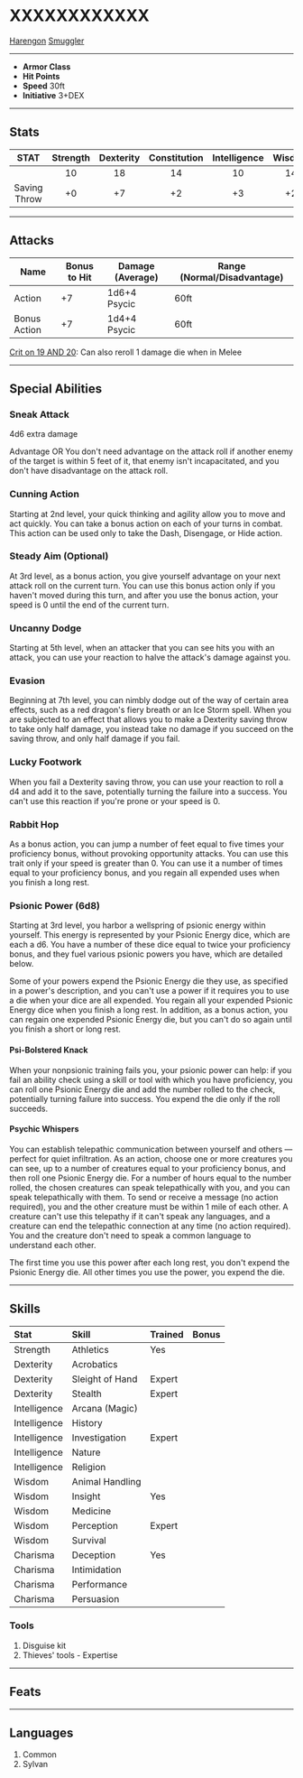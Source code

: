 # XXXXXXXXXXXX
[Harengon]([https://5e.tools/races.html#shadar-kai_mpmm](https://5e.tools/races.html#harengon_mpmm)) 
[Smuggler](https://5e.tools/backgrounds.html#smuggler_gos)
___
- **Armor Class** 
- **Hit Points**
- **Speed** 30ft
- **Initiative** 3+DEX
___
## Stats
|STAT|Strength|Dexterity|Constitution|Intelligence|Wisdom|Charisma|
|:---:|:---:|:---:|:---:|:---:|:---:|:---:|
||10|18|14|10|14|10|
|Saving Throw|+0|+7|+2|+3|+2|+0|
___
## Attacks
|Name|Bonus to Hit|Damage (Average)|Range (Normal/Disadvantage)|
|--|--|--|--|
|Action|+7|1d6+4 Psycic|60ft|
|Bonus Action|+7|1d4+4 Psycic|60ft|
[Crit on 19 AND 20](https://5e.tools/items.html#butcher's%20bib_egw): Can also reroll 1 damage die when in Melee
___
## Special Abilities
### Sneak Attack
4d6 extra damage 

Advantage OR You don't need advantage on the attack roll if another enemy of the target is within 5 feet of it, that enemy isn't incapacitated, and you don't have disadvantage on the attack roll.

### Cunning Action
Starting at 2nd level, your quick thinking and agility allow you to move and act quickly. You can take a bonus action on each of your turns in combat. This action can be used only to take the Dash, Disengage, or Hide action.

### Steady Aim (Optional)
At 3rd level, as a bonus action, you give yourself advantage on your next attack roll on the current turn. You can use this bonus action only if you haven't moved during this turn, and after you use the bonus action, your speed is 0 until the end of the current turn.

### Uncanny Dodge
Starting at 5th level, when an attacker that you can see hits you with an attack, you can use your reaction to halve the attack's damage against you.

### Evasion
Beginning at 7th level, you can nimbly dodge out of the way of certain area effects, such as a red dragon's fiery breath or an Ice Storm spell. When you are subjected to an effect that allows you to make a Dexterity saving throw to take only half damage, you instead take no damage if you succeed on the saving throw, and only half damage if you fail.

### Lucky Footwork
When you fail a Dexterity saving throw, you can use your reaction to roll a d4 and add it to the save, potentially turning the failure into a success. You can't use this reaction if you're prone or your speed is 0.

### Rabbit Hop
As a bonus action, you can jump a number of feet equal to five times your proficiency bonus, without provoking opportunity attacks. You can use this trait only if your speed is greater than 0. You can use it a number of times equal to your proficiency bonus, and you regain all expended uses when you finish a long rest.

### Psionic Power (6d8)
Starting at 3rd level, you harbor a wellspring of psionic energy within yourself. This energy is represented by your Psionic Energy dice, which are each a d6. You have a number of these dice equal to twice your proficiency bonus, and they fuel various psionic powers you have, which are detailed below.

Some of your powers expend the Psionic Energy die they use, as specified in a power's description, and you can't use a power if it requires you to use a die when your dice are all expended. You regain all your expended Psionic Energy dice when you finish a long rest. In addition, as a bonus action, you can regain one expended Psionic Energy die, but you can't do so again until you finish a short or long rest.

#### Psi-Bolstered Knack
When your nonpsionic training fails you, your psionic power can help: if you fail an ability check using a skill or tool with which you have proficiency, you can roll one Psionic Energy die and add the number rolled to the check, potentially turning failure into success. You expend the die only if the roll succeeds.

#### Psychic Whispers
You can establish telepathic communication between yourself and others — perfect for quiet infiltration. As an action, choose one or more creatures you can see, up to a number of creatures equal to your proficiency bonus, and then roll one Psionic Energy die. For a number of hours equal to the number rolled, the chosen creatures can speak telepathically with you, and you can speak telepathically with them. To send or receive a message (no action required), you and the other creature must be within 1 mile of each other. A creature can't use this telepathy if it can't speak any languages, and a creature can end the telepathic connection at any time (no action required). You and the creature don't need to speak a common language to understand each other.

The first time you use this power after each long rest, you don't expend the Psionic Energy die. All other times you use the power, you expend the die.
___
## Skills
|Stat|Skill|Trained|Bonus|
|:--|:--|--|--:|
|Strength|Athletics|Yes||
|Dexterity|Acrobatics|||
|Dexterity|Sleight of Hand|Expert||
|Dexterity|Stealth|Expert||
|Intelligence|Arcana (Magic)|||
|Intelligence|History|||
|Intelligence|Investigation|Expert||
|Intelligence|Nature|||
|Intelligence|Religion|||
|Wisdom|Animal Handling|||
|Wisdom|Insight|Yes||
|Wisdom|Medicine|||
|Wisdom|Perception|Expert||
|Wisdom|Survival|||
|Charisma|Deception|Yes||
|Charisma|Intimidation|||
|Charisma|Performance|||
|Charisma|Persuasion|||

### Tools
1) Disguise kit
2) Thieves' tools - Expertise
___
## Feats
___
## Languages
1) Common
2) Sylvan 
